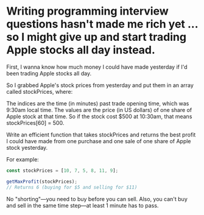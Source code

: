 # Writing programming interview questions hasn't made me rich yet ... so I might give up and start trading Apple stocks all day instead.

First, I wanna know how much money I could have made yesterday if I'd been trading Apple stocks all day.

So I grabbed Apple's stock prices from yesterday and put them in an array called stockPrices, where:

The indices are the time (in minutes) past trade opening time, which was 9:30am local time.
The values are the price (in US dollars) of one share of Apple stock at that time.
So if the stock cost $500 at 10:30am, that means stockPrices[60] = 500.

Write an efficient function that takes stockPrices and returns the best profit I could have made from one purchase and one sale of one share of Apple stock yesterday.

For example:
```js
const stockPrices = [10, 7, 5, 8, 11, 9];

getMaxProfit(stockPrices);
// Returns 6 (buying for $5 and selling for $11)
```

No "shorting"—you need to buy before you can sell. Also, you can't buy and sell in the same time step—at least 1 minute has to pass.